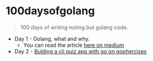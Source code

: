 # 100daysofgolang

> 100 days of writing noting but golang code.

-   Day 1 - Golang, what and why.
    -   You can read the article [here on medium](https://dev.to/mr_destructive/golang-what-and-why-520h)
-   Day 2 - [Bulding a cli quiz app with go on gophercises](https://courses.calhoun.io/lessons/les_goph_01)
